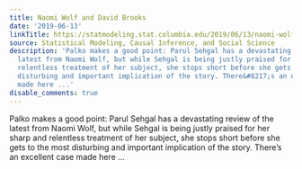 ```yaml
---
title: Naomi Wolf and David Brooks
date: '2019-06-13'
linkTitle: https://statmodeling.stat.columbia.edu/2019/06/13/naomi-wolf-and-david-brooks/
source: Statistical Modeling, Causal Inference, and Social Science
description: 'Palko makes a good point: Parul Sehgal has a devastating review of the
  latest from Naomi Wolf, but while Sehgal is being justly praised for her sharp and
  relentless treatment of her subject, she stops short before she gets to the most
  disturbing and important implication of the story. There&#8217;s an excellent case
  made here ...'
disable_comments: true
---
```

Palko makes a good point: Parul Sehgal has a devastating review of the latest from Naomi Wolf, but while Sehgal is being justly praised for her sharp and relentless treatment of her subject, she stops short before she gets to the most disturbing and important implication of the story. There&#8217;s an excellent case made here ...
